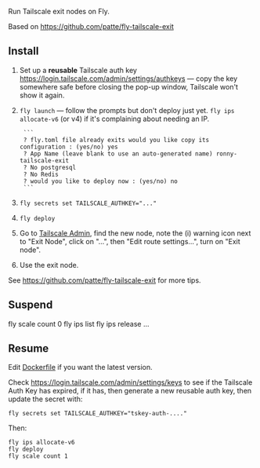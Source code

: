 Run Tailscale exit nodes on Fly.

Based on https://github.com/patte/fly-tailscale-exit

## Install

1. Set up a **reusable** Tailscale auth key https://login.tailscale.com/admin/settings/authkeys — copy the key somewhere safe before
   closing the pop-up window, Tailscale won't show it again.
2. `fly launch` — follow the prompts but don't deploy just yet. `fly ips allocate-v6` (or v4) if it's complaining about needing an IP.

		```
		? fly.toml file already exits would you like copy its configuration : (yes/no) yes
		? App Name (leave blank to use an auto-generated name) ronny-tailscale-exit
		? No postgresql
		? No Redis
		? would you like to deploy now : (yes/no) no
		```

3. `fly secrets set TAILSCALE_AUTHKEY="..."`
4. `fly deploy`
5. Go to [Tailscale Admin](https://login.tailscale.com/admin/machines), find the new node, note the (i) warning icon next to "Exit Node", click on "...", then "Edit route settings...", turn on "Exit node".
6. Use the exit node.

See https://github.com/patte/fly-tailscale-exit for more tips.

## Suspend

fly scale count 0
fly ips list
fly ips release ...

## Resume

Edit [Dockerfile](Dockerfile) if you want the latest version.

Check https://login.tailscale.com/admin/settings/keys to see if the Tailscale
Auth Key has expired, if it has, then generate a new reusable auth key, then
update the secret with:

```
fly secrets set TAILSCALE_AUTHKEY="tskey-auth-...."
```

Then:

```
fly ips allocate-v6
fly deploy
fly scale count 1
```
